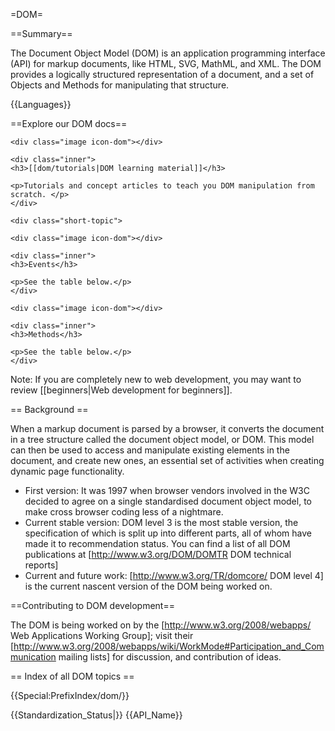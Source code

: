 =DOM=

==Summary==

The Document Object Model (DOM) is an application programming interface (API) for markup documents, like HTML, SVG, MathML, and XML. The DOM provides a logically structured representation of a document, and a set of Objects and Methods for manipulating that structure.

{{Languages}}

==Explore our DOM docs==

<div class="topic-container">

  <div class="short-topic">
  
    <div class="image icon-dom"></div>
    
    <div class="inner">
    <h3>[[dom/tutorials|DOM learning material]]</h3>
    
    <p>Tutorials and concept articles to teach you DOM manipulation from scratch. </p>
    </div>
  
  </div>

  
    <div class="short-topic">
  
    <div class="image icon-dom"></div>
    
    <div class="inner">
    <h3>Events</h3>
    
    <p>See the table below.</p>
    </div>
  
  </div>

  
   

  
  <div class="short-topic">
  
    <div class="image icon-dom"></div>
    
    <div class="inner">
    <h3>Methods</h3>
    
    <p>See the table below.</p>
    </div>
  
  </div>

</div>
<div class="clearfixboth"></div>


Note: If you are completely new to web development, you may want to review [[beginners|Web development for beginners]].

== Background ==

When a markup document is parsed by a browser, it converts the document in a tree structure called the document object model, or DOM. This model can then be used to access and manipulate existing elements in the document, and create new ones, an essential set of activities when creating dynamic page functionality.

* First version: It was 1997 when browser vendors involved in the W3C decided to agree on a single standardised document object model, to make cross browser coding less of a nightmare.
* Current stable version: DOM level 3 is the most stable version, the specification of which is split up into different parts, all of whom have made it to recommendation status. You can find a list of all DOM publications at [http://www.w3.org/DOM/DOMTR DOM technical reports]
* Current and future work: [http://www.w3.org/TR/domcore/ DOM level 4] is the current nascent version of the DOM being worked on.

==Contributing to DOM development==

The DOM is being worked on by the [http://www.w3.org/2008/webapps/ Web Applications Working Group]; visit their [http://www.w3.org/2008/webapps/wiki/WorkMode#Participation_and_Communication mailing lists]  for discussion, and contribution of ideas.


== Index of all DOM topics ==

{{Special:PrefixIndex/dom/}}

{{Standardization_Status|}}
{{API_Name}}